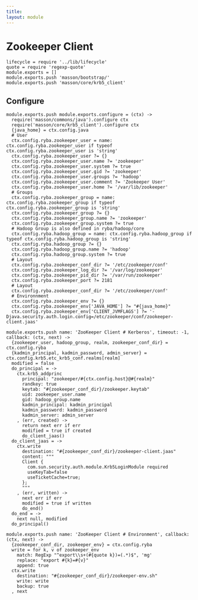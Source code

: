 ```yaml
---
title: 
layout: module
---
```


# Zookeeper Client

    lifecycle = require '../lib/lifecycle'
    quote = require 'regexp-quote'
    module.exports = []
    module.exports.push 'masson/bootstrap/'
    module.exports.push 'masson/core/krb5_client'

## Configure

    module.exports.push module.exports.configure = (ctx) ->
      require('masson/commons/java').configure ctx
      require('masson/core/krb5_client').configure ctx
      {java_home} = ctx.config.java
      # User
      ctx.config.ryba.zookeeper_user = name: ctx.config.ryba.zookeeper_user if typeof ctx.config.ryba.zookeeper_user is 'string'
      ctx.config.ryba.zookeeper_user ?= {}
      ctx.config.ryba.zookeeper_user.name ?= 'zookeeper'
      ctx.config.ryba.zookeeper_user.system ?= true
      ctx.config.ryba.zookeeper_user.gid ?= 'zookeeper'
      ctx.config.ryba.zookeeper_user.groups ?= 'hadoop'
      ctx.config.ryba.zookeeper_user.comment ?= 'Zookeeper User'
      ctx.config.ryba.zookeeper_user.home ?= '/var/lib/zookeeper'
      # Groups
      ctx.config.ryba.zookeeper_group = name: ctx.config.ryba.zookeeper_group if typeof ctx.config.ryba.zookeeper_group is 'string'
      ctx.config.ryba.zookeeper_group ?= {}
      ctx.config.ryba.zookeeper_group.name ?= 'zookeeper'
      ctx.config.ryba.zookeeper_group.system ?= true
      # Hadoop Group is also defined in ryba/hadoop/core
      ctx.config.ryba.hadoop_group = name: ctx.config.ryba.hadoop_group if typeof ctx.config.ryba.hadoop_group is 'string'
      ctx.config.ryba.hadoop_group ?= {}
      ctx.config.ryba.hadoop_group.name ?= 'hadoop'
      ctx.config.ryba.hadoop_group.system ?= true
      # Layout
      ctx.config.ryba.zookeeper_conf_dir ?= '/etc/zookeeper/conf'
      ctx.config.ryba.zookeeper_log_dir ?= '/var/log/zookeeper'
      ctx.config.ryba.zookeeper_pid_dir ?= '/var/run/zookeeper'
      ctx.config.ryba.zookeeper_port ?= 2181
      # Layout
      ctx.config.ryba.zookeeper_conf_dir ?= '/etc/zookeeper/conf'
      # Environnment
      ctx.config.ryba.zookeeper_env ?= {}
      ctx.config.ryba.zookeeper_env['JAVA_HOME'] ?= "#{java_home}"
      ctx.config.ryba.zookeeper_env['CLIENT_JVMFLAGS'] ?= '-Djava.security.auth.login.config=/etc/zookeeper/conf/zookeeper-client.jaas'

    module.exports.push name: 'ZooKeeper Client # Kerberos', timeout: -1, callback: (ctx, next) ->
      {zookeeper_user, hadoop_group, realm, zookeeper_conf_dir} = ctx.config.ryba
      {kadmin_principal, kadmin_password, admin_server} = ctx.config.krb5.etc_krb5_conf.realms[realm]
      modified = false
      do_principal = ->
        ctx.krb5_addprinc
          principal: "zookeeper/#{ctx.config.host}@#{realm}"
          randkey: true
          keytab: "#{zookeeper_conf_dir}/zookeeper.keytab"
          uid: zookeeper_user.name
          gid: hadoop_group.name
          kadmin_principal: kadmin_principal
          kadmin_password: kadmin_password
          kadmin_server: admin_server
        , (err, created) ->
          return next err if err
          modified = true if created
          do_client_jaas()
      do_client_jaas = ->
        ctx.write
          destination: "#{zookeeper_conf_dir}/zookeeper-client.jaas"
          content: """
          Client {
            com.sun.security.auth.module.Krb5LoginModule required
            useKeyTab=false
            useTicketCache=true;
          };
          """
        , (err, written) ->
          next err if err
          modified = true if written
          do_end()
      do_end = ->
        next null, modified
      do_principal()

    module.exports.push name: 'ZooKeeper Client # Environment', callback: (ctx, next) ->
      {zookeeper_conf_dir, zookeeper_env} = ctx.config.ryba
      write = for k, v of zookeeper_env
        match: RegExp "^export\\s+(#{quote k})=(.*)$", 'mg'
        replace: "export #{k}=#{v}"
        append: true
      ctx.write
        destination: "#{zookeeper_conf_dir}/zookeeper-env.sh"
        write: write
        backup: true
      , next



